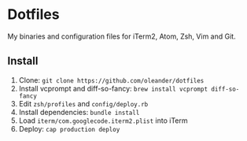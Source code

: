 # Dotfiles

My binaries and configuration files for iTerm2, Atom, Zsh, Vim and Git.

## Install

1. Clone: `git clone https://github.com/oleander/dotfiles`
2. Install vcprompt and diff-so-fancy: `brew install vcprompt diff-so-fancy`
3. Edit `zsh/profiles` and `config/deploy.rb`
4. Install dependencies: `bundle install`
5. Load `iterm/com.googlecode.iterm2.plist` into iTerm
6. Deploy: `cap production deploy`